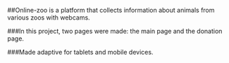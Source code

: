 ##Online-zoo is a platform that collects information about animals from various zoos with webcams.

###In this project, two pages were made: the main page and the donation page.

###Made adaptive for tablets and mobile devices.

